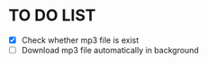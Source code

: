 # TO DO LIST

- [x] Check whether mp3 file is exist
- [ ] Download mp3 file automatically in background
